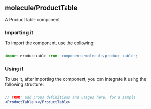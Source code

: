 ## molecule/ProductTable

A  ProductTable component

### Importing it

To import the component, use the collowing:

```js

import ProductTable from "components/molecule/product-table";

```

### Using it

To use it, after importing the component, you can integrate it using the following structure:

```jsx

// TODO: add props definitions and usages here, for a sample
<ProductTable ></ProductTable>

```
